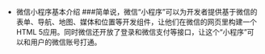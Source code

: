 
- 微信小程序基本介绍
###简单说，微信“小程序”可以为开发者提供基于微信的表单、导航、地图、媒体和位置等开发组件，让他们在微信的网页里构建一个HTML 5应用。同时微信还开放了登录和微信支付等接口，让这个“小程序”可以和用户的微信账号打通。